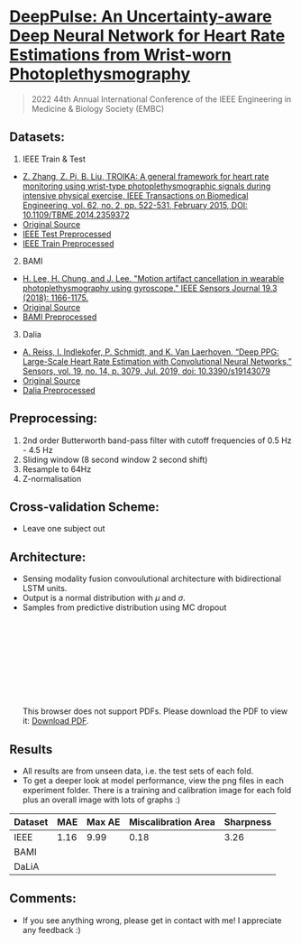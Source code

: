 # [DeepPulse: An Uncertainty-aware Deep Neural Network for Heart Rate Estimations from Wrist-worn Photoplethysmography](https://ieeexplore.ieee.org/document/9871813)
>2022 44th Annual International Conference of the IEEE Engineering in Medicine & Biology Society (EMBC)

## Datasets:
1. IEEE Train & Test
  - [Z. Zhang, Z. Pi, B. Liu, TROIKA: A general framework for heart rate monitoring using wrist-type photoplethysmographic signals during intensive physical exercise, IEEE Transactions on Biomedical Engineering, vol. 62, no. 2, pp. 522-531, February 2015, DOI: 10.1109/TBME.2014.2359372](https://ieeexplore.ieee.org/document/6905737)
  - [Original Source](https://zenodo.org/record/3902710#.Y2ErK3YUVD8)
  - [IEEE Test Preprocessed](https://drive.google.com/file/d/174KyqOiuhl3Prsrn29KgeMmIJVgYLSQK/view?usp=share_link)
  - [IEEE Train Preprocessed](https://drive.google.com/file/d/1PSciZgnXPlsYBMzR1Oj4TjcTk_LjL7TQ/view?usp=share_link)
2. BAMI
  - [H. Lee, H. Chung, and J. Lee. "Motion artifact cancellation in wearable photoplethysmography using gyroscope." IEEE Sensors Journal 19.3 (2018): 1166-1175.](https://ieeexplore.ieee.org/abstract/document/8529266)
  - [Original Source](https://github.com/hooseok/BAMI1)
  - [BAMI Preprocessed](https://drive.google.com/file/d/1g5gqh6vekEdi3ZT21Cdu_1fkfNjBeUOA/view?usp=share_link)
3. Dalia
  - [A. Reiss, I. Indlekofer, P. Schmidt, and K. Van Laerhoven, “Deep PPG: Large-Scale Heart Rate Estimation with Convolutional Neural Networks,” Sensors, vol. 19, no. 14, p. 3079, Jul. 2019, doi: 10.3390/s19143079](http://dx.doi.org/10.3390/s19143079)
  - [Original Source](https://archive.ics.uci.edu/ml/datasets/PPG-DaLiA)
  - [Dalia Preprocessed](https://drive.google.com/file/d/12DnrzMCV_otfU5_YUbedwRRcIyiHShIm/view?usp=share_link)

## Preprocessing:
  1. 2nd order Butterworth band-pass filter with cutoff frequencies of 0.5 Hz - 4.5 Hz
  2. Sliding window (8 second window 2 second shift)
  3. Resample to 64Hz
  4. Z-normalisation

## Cross-validation Scheme:
  - Leave one subject out

## Architecture:
  - Sensing modality fusion convoulutional architecture with bidirectional LSTM units.
  - Output is a normal distribution with $\mu$ and $\sigma$.
  - Samples from predictive distribution using MC dropout
      <object data="https://github.com/danielray54/DeepPulse/blob/main/Resources/arch.pdf" type="application/pdf" width="700px" height="700px">
        <embed src="https://github.com/danielray54/DeepPulse/blob/main/Resources/arch.pdf">
            <p>This browser does not support PDFs. Please download the PDF to view it: <a href="https://github.com/danielray54/DeepPulse/blob/main/Resources/arch.pdf">Download PDF</a>.</p>
        </embed>
    </object>
    
## Results
- All results are from unseen data, i.e. the test sets of each fold. 
- To get a deeper look at model performance, view the png files in each experiment folder. There is a training and calibration image for each fold plus an overall image with lots of graphs :)

| Dataset | MAE | Max AE | Miscalibration Area | Sharpness |
|---------|-----|--------|---------------------|-----------|
| IEEE    |  1.16   |    9.99   |   0.18                  |       3.26    |
| BAMI    |     |        |                     |           |
| DaLiA   |     |        |                     |           |

## Comments:
- If you see anything wrong, please get in contact with me! I appreciate any feedback :)
